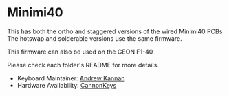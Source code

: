 # Minimi40

This has both the ortho and staggered versions of the wired Minimi40 PCBs
The hotswap and solderable versions use the same firmware.

This firmware can also be used on the GEON F1-40

Please check each folder's README for more details.

* Keyboard Maintainer: [Andrew Kannan](https://github.com/awkannan)  
* Hardware Availability: [CannonKeys](https://cannonkeys.com) 
